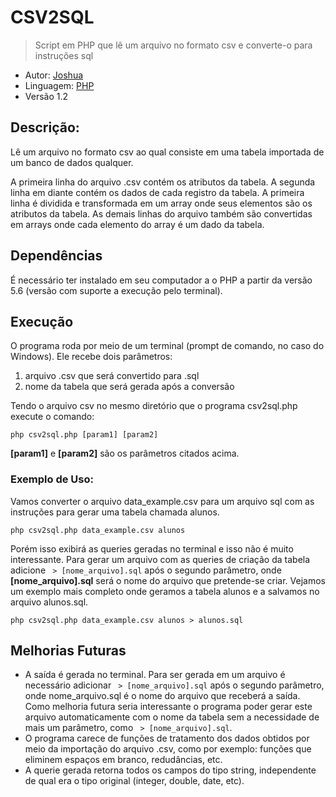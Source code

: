 **CSV2SQL**
===============================================================
> Script em PHP que lê um arquivo no formato csv e converte-o para instruções sql

+ Autor: [Joshua](joshuawebdev.wordpress.com)
+ Linguagem: [PHP](https://www.php.net)
+ Versão 1.2

Descrição:
---------------------------------------------------------------
Lê um arquivo no formato csv ao qual consiste em uma tabela importada de um banco de dados qualquer.  

A primeira linha do arquivo .csv contém os atributos da tabela. A segunda linha em diante contém os dados de cada registro da tabela. A primeira linha é dividida e transformada em um array onde seus elementos são os atributos da tabela. As demais linhas do arquivo também são convertidas em arrays onde cada elemento do array é um dado da tabela.

Dependências
--------------------------------------------------------------
É necessário ter instalado em seu computador a o PHP a partir da versão 5.6 (versão com suporte a execução pelo terminal).

Execução
--------------------------------------------------------------
O programa roda por meio de um terminal (prompt de comando, no caso do Windows). Ele recebe dois parâmetros:

1. arquivo .csv que será convertido para .sql
2. nome da tabela que será gerada após a conversão

Tendo o arquivo csv no mesmo diretório que o programa csv2sql.php execute o comando:

    php csv2sql.php [param1] [param2]

**[param1]** e **[param2]** são os parâmetros citados acima.

### Exemplo de Uso:

Vamos converter o arquivo data_example.csv para um arquivo sql com as instruções para gerar uma tabela chamada alunos.

    php csv2sql.php data_example.csv alunos

Porém isso exibirá as queries geradas no terminal e isso não é muito interessante. Para gerar um arquivo com as queries de criação da tabela adicione ` > [nome_arquivo].sql` após o segundo parâmetro, onde **[nome_arquivo].sql** será o nome do arquivo que pretende-se criar. Vejamos um exemplo mais completo onde geramos a tabela alunos e a salvamos no arquivo alunos.sql.

    php csv2sql.php data_example.csv alunos > alunos.sql

Melhorias Futuras
-----------------------------------------------------------------
- A saída é gerada no terminal. Para ser gerada em um arquivo é necessário adicionar ` > [nome_arquivo].sql` após o segundo parâmetro, onde nome_arquivo.sql é o nome do arquivo que receberá a saída. Como melhoria futura seria interessante o programa poder gerar este arquivo automaticamente com o nome da tabela sem a necessidade de mais um parâmetro, como ` > [nome_arquivo].sql`.
- O programa carece de funções de tratamento dos dados obtidos por meio da importação do arquivo .csv, como por exemplo: funções que eliminem espaços em branco, redudâncias, etc.
- A querie gerada retorna todos os campos do tipo string, independente de qual era o tipo original (integer, double, date, etc).
